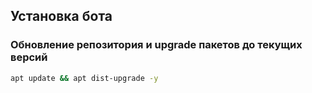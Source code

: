 ## Установка бота
### Обновление репозитория и upgrade пакетов до текущих версий
```sh
apt update && apt dist-upgrade -y
```
